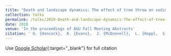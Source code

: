 ```yaml
---
title: "Death and landscape dynamics: The effect of tree throw on sediment transport and landscape evolution"
collection: talks
permalink: /talks/2010-Death-and-landscape-dynamics-The-effect-of-tree-throw-on-sediment-transport-and-landscape-evolution
date: 2010
venue: 'In the proceedings of AGU Fall Meeting Abstracts'
citation: ' G. {Hancock},  K. {Evans},  J. {McDonnell},  L. {Hopp},  S. {Reaney}, &quot;Death and landscape dynamics: The effect of tree throw on sediment transport and landscape evolution.&quot; In the proceedings of AGU Fall Meeting Abstracts, 2010.'
---
```

Use [Google Scholar](https://scholar.google.com/scholar?q=Death+and+landscape+dynamics:+The+effect+of+tree+throw+on+sediment+transport+and+landscape+evolution){:target="_blank"} for full citation